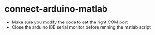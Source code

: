 # connect-arduino-matlab
- Make sure you modify the code to set the right COM port
- Close the arduino IDE serial monitor before running the matlab script
